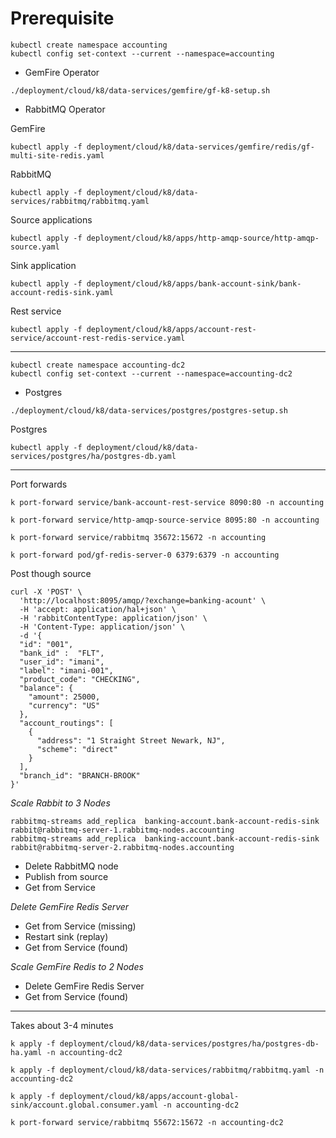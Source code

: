 # Prerequisite


```shell
kubectl create namespace accounting
kubectl config set-context --current --namespace=accounting
```

- GemFire Operator
```shell
./deployment/cloud/k8/data-services/gemfire/gf-k8-setup.sh
```

- RabbitMQ Operator

GemFire
```shell
kubectl apply -f deployment/cloud/k8/data-services/gemfire/redis/gf-multi-site-redis.yaml
```

RabbitMQ

```shell
kubectl apply -f deployment/cloud/k8/data-services/rabbitmq/rabbitmq.yaml
```


Source applications
```shell
kubectl apply -f deployment/cloud/k8/apps/http-amqp-source/http-amqp-source.yaml
```


Sink application

```shell
kubectl apply -f deployment/cloud/k8/apps/bank-account-sink/bank-account-redis-sink.yaml
```


Rest service

```shell
kubectl apply -f deployment/cloud/k8/apps/account-rest-service/account-rest-redis-service.yaml
```
-------------------
```shell
kubectl create namespace accounting-dc2
kubectl config set-context --current --namespace=accounting-dc2
```
- Postgres

```shell
./deployment/cloud/k8/data-services/postgres/postgres-setup.sh
```

Postgres
```shell 
kubectl apply -f deployment/cloud/k8/data-services/postgres/ha/postgres-db.yaml
```

------------------

Port forwards

```shell
k port-forward service/bank-account-rest-service 8090:80 -n accounting
```

```shell
k port-forward service/http-amqp-source-service 8095:80 -n accounting
```

```shell
k port-forward service/rabbitmq 35672:15672 -n accounting
```

```shell
k port-forward pod/gf-redis-server-0 6379:6379 -n accounting
```

Post though source

```shell
curl -X 'POST' \
  'http://localhost:8095/amqp/?exchange=banking-acount' \
  -H 'accept: application/hal+json' \
  -H 'rabbitContentType: application/json' \
  -H 'Content-Type: application/json' \
  -d '{
  "id": "001",
  "bank_id" :  "FLT",
  "user_id": "imani",
  "label": "imani-001",
  "product_code": "CHECKING",
  "balance": {
    "amount": 25000,
    "currency": "US"
  },
  "account_routings": [
    {
      "address": "1 Straight Street Newark, NJ",
      "scheme": "direct"
    }
  ],
  "branch_id": "BRANCH-BROOK"
}'
```

*Scale Rabbit to 3 Nodes*

```shell
rabbitmq-streams add_replica  banking-account.bank-account-redis-sink rabbit@rabbitmq-server-1.rabbitmq-nodes.accounting
rabbitmq-streams add_replica  banking-account.bank-account-redis-sink rabbit@rabbitmq-server-2.rabbitmq-nodes.accounting
```


- Delete RabbitMQ node
- Publish from source
- Get from Service

*Delete GemFire Redis Server*

- Get from Service (missing)
- Restart sink (replay)
- Get from Service (found)

*Scale GemFire Redis to 2 Nodes*
- Delete GemFire Redis Server
- Get from Service (found)

------------

Takes about 3-4 minutes
```shell
k apply -f deployment/cloud/k8/data-services/postgres/ha/postgres-db-ha.yaml -n accounting-dc2
```

```shell
k apply -f deployment/cloud/k8/data-services/rabbitmq/rabbitmq.yaml -n accounting-dc2
```



```shell
k apply -f deployment/cloud/k8/apps/account-global-sink/account.global.consumer.yaml -n accounting-dc2
```


```shell
k port-forward service/rabbitmq 55672:15672 -n accounting-dc2
```
